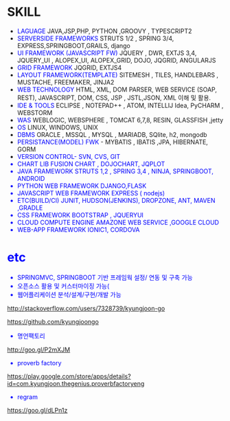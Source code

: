 
# SKILL 


- <font color='blue'> LAGUAGE </font> JAVA,JSP,PHP, PYTHON ,GROOVY , TYPESCRIPT2
- <font color='blue'> SERVERSIDE FRAMEWORKS</font> STRUTS 1/2 , SPRING 3/4, EXPRESS,SPRINGBOOT,GRAILS, django
- <font color='blue'> UI FRAMEWORK (JAVASCRIPT FW)</font> JQUERY , DWR, EXTJS 3,4, JQUERY_UI , ALOPEX_UI, ALOPEX_GRID, DOJO, JQGRID, ANGULARJS 
- <font color='blue'> GRID FRAMEWORK </font>  JQGRID, EXTJS4
- <font color='blue'> LAYOUT FRAMEWORK(TEMPLATE) </font>  SITEMESH , TILES, HANDLEBARS , MUSTACHE, FREEMAKER, JINJA2
- <font color='blue'> WEB TECHNOLOGY </font>  HTML, XML, DOM PARSER,  WEB SERVICE (SOAP, REST), JAVASCRIPT, DOM, CSS, JSP , JSTL,JSON, XML  이해 및 활용.
- <font color='blue'> IDE & TOOLS </font> ECLIPSE , NOTEPAD++ , ATOM, INTELLIJ Idea,  PyCHARM  , WEBSTORM
- <font color='blue'> WAS </font>  WEBLOGIC, WEBSPHERE , TOMCAT 6,7,8, RESIN, GLASSFISH ,jetty
- <font color='blue'> OS </font>  LINUX, WINDOWS, UNIX
- <font color='blue'> DBMS </font>  ORACLE , MSSQL , MYSQL , MARIADB, SQlite, h2, mongodb
- <font color='blue'> PERSISTANCE(MODEL) FWK </font> - MYBATIS , IBATIS ,JPA, HIBERNATE, GORM 
- <font color='blue'> VERSION CONTROL-  SVN, CVS, GIT
- <font color='blue'> CHART LIB </font>  FUSION CHART , DOJOCHART, JQPLOT
- <font color='blue'> JAVA FRAMEWORK </font> STRUTS 1,2 , SPRING 3,4 , NINJA, SPRINGBOOT, ANDROID
- <font color='blue'> PYTHON WEB FRAMEWORK </font>  DJANGO,FLASK
- <font color='blue'> JAVASCRIPT WEB FRAMEWORK </font>  EXPRESS ( nodejs)
- <font color='blue'> ETC(BUILD/CI) </font>  JUNIT, HUDSON(JENKINS), DROPZONE, ANT, MAVEN ,GRADLE
- <font color='blue'> CSS FRAMEWORK </font>  BOOTSTRAP , JQUERYUI
- <font color='blue'> CLOUD COMPUTE ENGINE </font>  AMAZONE WEB SERVICE ,GOOGLE CLOUD
- <font color='blue'> WEB-APP FRAMEWORK </font>  IONIC1, CORDOVA

# etc

- SPRINGMVC, SPRINGBOOT 기반 프레임웍 설정/ 연동 및 구축 가능
- 오픈소스 활용 및 커스터마이징 가능(
- 웹어플리케이션 분석/설계/구현/개발 가능

<http://stackoverflow.com/users/7328739/kyungjoon-go>

<https://github.com/kyungjoongo>

- 명언팩토리

<http://goo.gl/P2mXJM>

- proverb factory

<https://play.google.com/store/apps/details?id=com.kyungjoon.thegenius.proverbfactoryeng>


- regram

<https://goo.gl/dLPn1z>


